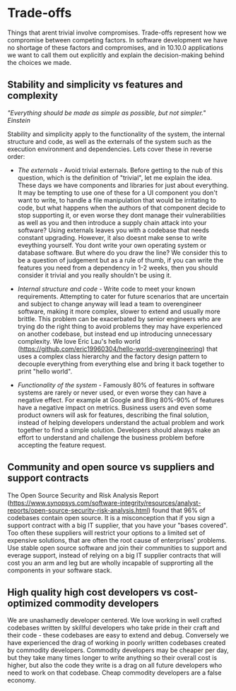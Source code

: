 # Trade-offs

Things that arent trivial involve compromises. Trade-offs represent how we compromise between competing
factors. In software development we have no shortage of these factors and compromises, and in 10.10.0 applications 
we want to call them out explicitly and explain the decision-making behind the choices we made.

## Stability and simplicity vs features and complexity

_"Everything should be made as simple as possible, but not simpler." Einstein_

Stability and simplicity apply to the functionality of the system, the internal structure and code, as well
as the externals of the system such as the execution environment and dependencies. 
Lets cover these in reverse order:

- _The externals_ - Avoid trivial externals. Before getting to the nub of this question, which is
the definition of "trivial", let me explain the idea. These days we have components and libraries for just about
everything. It may be tempting to use one of these for a UI component you don't want to write, to handle
a file manipulation that would be irritating to code, but what happens when the authors of that component
decide to stop supporting it, or even worse they dont manage their vulnerabilities as well as you and then
introduce a supply chain attack into your software? Using externals leaves you with a codebase that needs constant upgrading. However, it also doesnt make sense to write eveything yourself. You dont write your own operating system
or database software. But where do you draw the line? We consider this to be a question of judgement but as a rule of thumb, if you
can write the features you need from a dependency in 1-2 weeks, then you should consider it trivial and you really shouldn't be using it. 


- _Internal structure and code_ - Write code to meet your known requirements. Attempting to cater for future
scenarios that are uncertain and subject to change anyway will lead a team to overengineer software, making it
more complex, slower to extend and usually more brittle. This problem
can be exacerbated by senior engineers who are trying do the right thing to avoid problems they may have
experienced on another codebase,
but instead end up introducing unnecessary complexity. We love Eric Lau's hello world (https://github.com/eric19960304/hello-world-overengineering) that uses a complex class hierarchy and the factory design pattern
to decouple everything from everything else and bring it back together to print "hello world".


- _Functionality of the system_ - Famously 80% of features in software systems are rarely or never used, or even worse
they can have a negative effect. For example at Google and Bing 80%-90% of features have a negative impact on metrics.
Business users and even some product owners will ask for features, describing the final solution, instead of helping
developers understand the actual problem and work together to find a simple solution. Developers should always make an
effort to understand and challenge the business problem before accepting the feature request.


## Community and open source vs suppliers and support contracts

The Open Source Security and Risk Analysis Report (https://www.synopsys.com/software-integrity/resources/analyst-reports/open-source-security-risk-analysis.html) found that 96% of codebases contain open source. It is a misconception
that if you sign a support contract with a big IT supplier, that you have your "bases covered". Too often these suppliers will restrict your options to a
limited set of expensive solutions, that are often the root cause of enterprises' problems. Use stable open source software and join their communities to support and
everage support, instead of relying on a big IT supplier contracts that will cost you an arm and leg but are wholly incapable
of supprorting all the components in your software stack.


## High quality high cost developers vs cost-optimized commodity developers

We are unashamedly developer centered. We love working in well crafted codebases written by skillful
developers who take pride in their craft and their code - these codebases are easy to extend and debug. Conversely we have
experienced the drag of working in poorly written codebases created by commodity developers. Commodity developers may be
cheaper per day, but they take many times longer to write anything so their overall cost is higher, but also the code
they write is a drag on all future developers who need to work on that codebase. Cheap commodity developers are a
false economy. 

